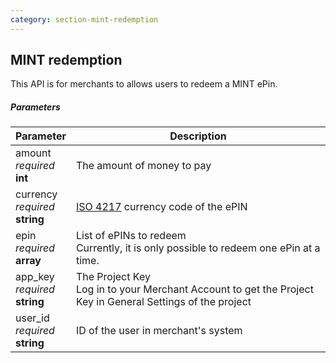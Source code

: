 ```yaml
---
category: section-mint-redemption
---
```


## MINT redemption

This API is for merchants to allows users to redeem a MINT ePin.

##### Parameters

|Parameter|Description|
|---|---|
|amount<br>*required*<br>**int**|The amount of money to pay|
|currency<br>*required*<br>**string**|[ISO 4217](https://en.wikipedia.org/wiki/ISO_4217) currency code of the ePIN|
|epin<br>*required*<br>**array**|List of ePINs to redeem <br>Currently, it is only possible to redeem one ePin at a time.|
|app_key<br>*required*<br>**string**|The Project Key <br>Log in to your Merchant Account to get the Project Key in General Settings of the project|
|user_id<br>*required*<br>**string**|ID of the user in merchant's system|
